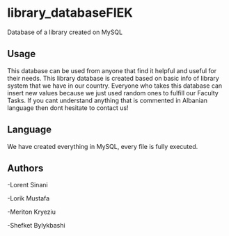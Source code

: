 # library_databaseFIEK
Database of a library created on MySQL


## Usage
This database can be used from anyone that find it helpful and useful for their needs.
This library database is created based on basic info of library system that we have in our country.
Everyone who takes this database can insert new values because we just used random ones to fulfill our Faculty Tasks.
If you cant understand anything that is commented in Albanian language then dont hesitate to contact us!

## Language
We have created everything in MySQL, every file is fully executed.

## Authors

-Lorent Sinani

-Lorik Mustafa
  
-Meriton Kryeziu
  
-Shefket Bylykbashi
